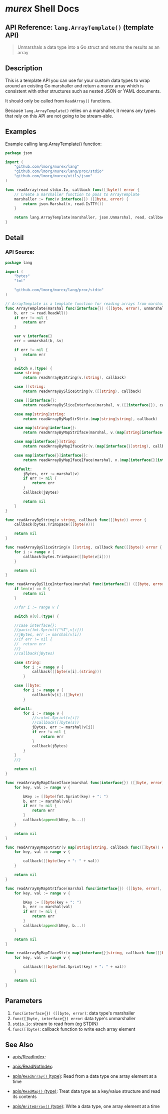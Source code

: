 # _murex_ Shell Docs

## API Reference: `lang.ArrayTemplate()` (template API)

> Unmarshals a data type into a Go struct and returns the results as an array

## Description

This is a template API you can use for your custom data types to wrap around an
existing Go marshaller and return a _murex_ array which is consistent with
other structures such as nested JSON or YAML documents.

It should only be called from `ReadArray()` functions.

Because `lang.ArrayTemplate()` relies on a marshaller, it means any types that
rely on this API are not going to be stream-able.



## Examples

Example calling lang.ArrayTemplate() function:

```go
package json

import (
	"github.com/lmorg/murex/lang"
	"github.com/lmorg/murex/lang/proc/stdio"
	"github.com/lmorg/murex/utils/json"
)

func readArray(read stdio.Io, callback func([]byte)) error {
	// Create a marshaller function to pass to ArrayTemplate
	marshaller := func(v interface{}) ([]byte, error) {
		return json.Marshal(v, read.IsTTY())
	}

	return lang.ArrayTemplate(marshaller, json.Unmarshal, read, callback)
}
```

## Detail

### API Source:

```go
package lang

import (
	"bytes"
	"fmt"

	"github.com/lmorg/murex/lang/proc/stdio"
)

// ArrayTemplate is a template function for reading arrays from marshalled data
func ArrayTemplate(marshal func(interface{}) ([]byte, error), unmarshal func([]byte, interface{}) error, read stdio.Io, callback func([]byte)) error {
	b, err := read.ReadAll()
	if err != nil {
		return err
	}

	var v interface{}
	err = unmarshal(b, &v)

	if err != nil {
		return err
	}

	switch v.(type) {
	case string:
		return readArrayByString(v.(string), callback)

	case []string:
		return readArrayBySliceString(v.([]string), callback)

	case []interface{}:
		return readArrayBySliceInterface(marshal, v.([]interface{}), callback)

	case map[string]string:
		return readArrayByMapStrStr(v.(map[string]string), callback)

	case map[string]interface{}:
		return readArrayByMapStrIface(marshal, v.(map[string]interface{}), callback)

	case map[interface{}]string:
		return readArrayByMapIfaceStr(v.(map[interface{}]string), callback)

	case map[interface{}]interface{}:
		return readArrayByMapIfaceIface(marshal, v.(map[interface{}]interface{}), callback)

	default:
		jBytes, err := marshal(v)
		if err != nil {
			return err
		}
		callback(jBytes)

		return nil
	}
}

func readArrayByString(v string, callback func([]byte)) error {
	callback(bytes.TrimSpace([]byte(v)))

	return nil
}

func readArrayBySliceString(v []string, callback func([]byte)) error {
	for i := range v {
		callback(bytes.TrimSpace([]byte(v[i])))
	}

	return nil
}

func readArrayBySliceInterface(marshal func(interface{}) ([]byte, error), v []interface{}, callback func([]byte)) error {
	if len(v) == 0 {
		return nil
	}

	//for i := range v {

	switch v[0].(type) {

	//case interface{}:
	//panic(fmt.Sprintf("%T",v[i]))
	//jBytes, err := marshal(v[i])
	//if err != nil {
	//	return err
	//}
	//callback(jBytes)

	case string:
		for i := range v {
			callback([]byte(v[i].(string)))
		}

	case []byte:
		for i := range v {
			callback(v[i].([]byte))
		}

	default:
		for i := range v {
			//s:=fmt.Sprint(v[i])
			//callback([]byte(s))
			jBytes, err := marshal(v[i])
			if err != nil {
				return err
			}
			callback(jBytes)
		}
	}
	//}

	return nil
}

func readArrayByMapIfaceIface(marshal func(interface{}) ([]byte, error), v map[interface{}]interface{}, callback func([]byte)) error {
	for key, val := range v {

		bKey := []byte(fmt.Sprint(key) + ": ")
		b, err := marshal(val)
		if err != nil {
			return err
		}
		callback(append(bKey, b...))
	}

	return nil
}

func readArrayByMapStrStr(v map[string]string, callback func([]byte)) error {
	for key, val := range v {

		callback([]byte(key + ": " + val))
	}

	return nil
}

func readArrayByMapStrIface(marshal func(interface{}) ([]byte, error), v map[string]interface{}, callback func([]byte)) error {
	for key, val := range v {

		bKey := []byte(key + ": ")
		b, err := marshal(val)
		if err != nil {
			return err
		}
		callback(append(bKey, b...))
	}

	return nil
}

func readArrayByMapIfaceStr(v map[interface{}]string, callback func([]byte)) error {
	for key, val := range v {

		callback([]byte(fmt.Sprint(key) + ": " + val))
	}

	return nil
}
```

## Parameters

1. `func(interface{}) ([]byte, error)`: data type's marshaller
2. `func([]byte, interface{}) error`: data type's unmarshaller
3. `stdio.Io`: stream to read from (eg STDIN)
4. `func([]byte)`: callback function to write each array element

## See Also

* [apis/ReadIndex](../apis/ReadIndex.md):
  
* [apis/ReadNotIndex](../apis/ReadNotIndex.md):
  
* [apis/`ReadArray()` (type)](../apis/ReadArray.md):
  Read from a data type one array element at a time
* [apis/`ReadMap()` (type)](../apis/ReadMap.md):
  Treat data type as a key/value structure and read its contents
* [apis/`WriteArray()` (type)](../apis/WriteArray.md):
  Write a data type, one array element at a time